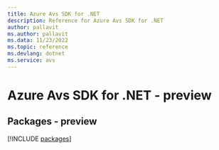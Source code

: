 ```yaml
---
title: Azure Avs SDK for .NET
description: Reference for Azure Avs SDK for .NET
author: pallavit
ms.author: pallavit
ms.data: 11/23/2022
ms.topic: reference
ms.devlang: dotnet
ms.service: avs
---
```

# Azure Avs SDK for .NET - preview
## Packages - preview
[!INCLUDE [packages](avs-index.md)]